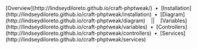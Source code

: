 <div class="nav">
    [Overview](http://lindseydiloreto.github.io/craft-phptweak/) &nbsp;&bull;&nbsp;
    [Installation](http://lindseydiloreto.github.io/craft-phptweak/installation) &nbsp;&bull;&nbsp;
    [Diagram](http://lindseydiloreto.github.io/craft-phptweak/diagram)
    &nbsp;&nbsp;&nbsp;||&nbsp;&nbsp;&nbsp;
    [Variables](http://lindseydiloreto.github.io/craft-phptweak/variables) &nbsp;&bull;&nbsp;
    [Controllers](http://lindseydiloreto.github.io/craft-phptweak/controllers) &nbsp;&bull;&nbsp;
    [Services](http://lindseydiloreto.github.io/craft-phptweak/services)
</div>
